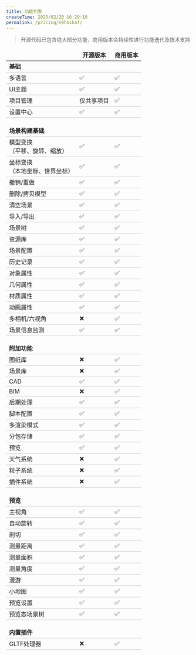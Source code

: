 ```yaml
---
title: 功能列表
createTime: 2025/02/20 16:29:10
permalink: /pricing/n9hbihaf/
---
```


> 开源代码已包含绝大部分功能，商用版本会持续性进行功能迭代及技术支持

<style>
table {
    border: none !important;
    width: 100%;
}
thead tr{
    border: none;
}
tbody tr{
    border: none;
    border-bottom: 1px solid #ccc;
}
td,th{
    border: none !important;
}
.gap-row{
    border-bottom: none !important;
    height: 20px;
}
</style>

<table>
    <thead>
        <tr>
            <th> </th>
            <th align="center">开源版本</th>
            <th align="center">商用版本</th>
        </tr>
    </thead>
    <tbody>
        <tr>
            <td colspan=3><b>基础</b></td>
        </tr>
        <tr>
            <td>多语言</td>
            <td>✅</td>
            <td>✅</td>
        </tr>
        <tr>
            <td>UI主题</td>
            <td>✅</td>
            <td>✅</td>
        </tr>
        <tr>
            <td>项目管理</td>
            <td>仅共享项目</td>
            <td>✅</td>
        </tr>
        <tr>
            <td>设置中心</td>
            <td>✅</td>
            <td>✅</td>
        </tr>
        <tr class="gap-row">
            <td colspan=3></td>
        </tr>
        <tr>
            <td colspan=3><b>场景构建基础</b></td>
        </tr>
        <tr>
            <td>模型变换<br />（平移、旋转、缩放）</td>
            <td>✅</td>
            <td>✅</td>
        </tr>
        <tr>
            <td>坐标变换<br />（本地坐标、世界坐标）</td>
            <td>✅</td>
            <td>✅</td>
        </tr>
        <tr>
            <td>撤销/重做</td>
            <td>✅</td>
            <td>✅</td>
        </tr>
        <tr>
            <td>删除/拷贝模型</td>
            <td>✅</td>
            <td>✅</td>
        </tr>
        <tr>
            <td>清空场景</td>
            <td>✅</td>
            <td>✅</td>
        </tr>
        <tr>
            <td>导入/导出</td>
            <td>✅</td>
            <td>✅</td>
        </tr>
        <tr>
            <td>场景树</td>
            <td>✅</td>
            <td>✅</td>
        </tr>
        <tr>
            <td>资源库</td>
            <td>✅</td>
            <td>✅</td>
        </tr>
        <tr>
            <td>场景配置</td>
            <td>✅</td>
            <td>✅</td>
        </tr>
        <tr>
            <td>历史记录</td>
            <td>✅</td>
            <td>✅</td>
        </tr>
        <tr>
            <td>对象属性</td>
            <td>✅</td>
            <td>✅</td>
        </tr>
        <tr>
            <td>几何属性</td>
            <td>✅</td>
            <td>✅</td>
        </tr>
        <tr>
            <td>材质属性</td>
            <td>✅</td>
            <td>✅</td>
        </tr>
        <tr>
            <td>动画属性</td>
            <td>✅</td>
            <td>✅</td>
        </tr>
        <tr>
            <td>多相机/六视角</td>
            <td>❌</td>
            <td>✅</td>
        </tr>
        <tr>
            <td>场景信息监测</td>
            <td>✅</td>
            <td>✅</td>
        </tr>
        <tr class="gap-row">
            <td colspan=3></td>
        </tr>
        <tr>
            <td colspan=3><b>附加功能</b></td>
        </tr>
        <tr>
            <td>图纸库</td>
            <td>❌</td>
            <td>✅</td>
        </tr>
        <tr>
            <td>场景库</td>
            <td>❌</td>
            <td>✅</td>
        </tr>
        <tr>
            <td>CAD</td>
            <td>✅</td>
            <td>✅</td>
        </tr>
        <tr>
            <td>BIM</td>
            <td>❌</td>
            <td>✅</td>
        </tr>
        <tr>
            <td>后期处理</td>
            <td>✅</td>
            <td>✅</td>
        </tr>
        <tr>
            <td>脚本配置</td>
            <td>✅</td>
            <td>✅</td>
        </tr>
        <tr>
            <td>多渲染模式</td>
            <td>✅</td>
            <td>✅</td>
        </tr>
        <tr>
            <td>分包存储</td>
            <td>✅</td>
            <td>✅</td>
        </tr>
        <tr>
            <td>预览</td>
            <td>✅</td>
            <td>✅</td>
        </tr>
        <tr>
            <td>天气系统</td>
            <td>❌</td>
            <td>✅</td>
        </tr>
        <tr>
            <td>粒子系统</td>
            <td>❌</td>
            <td>✅</td>
        </tr>
        <tr>
            <td>插件系统</td>
            <td>❌</td>
            <td>✅</td>
        </tr>
        <tr class="gap-row">
            <td colspan=3></td>
        </tr>
        <tr>
            <td colspan=3><b>预览</b></td>
        </tr>
        <tr>
            <td>主视角</td>
            <td>✅</td>
            <td>✅</td>
        </tr>
        <tr>
            <td>自动旋转</td>
            <td>✅</td>
            <td>✅</td>
        </tr>
        <tr>
            <td>剖切</td>
            <td>✅</td>
            <td>✅</td>
        </tr>
        <tr>
            <td>测量距离</td>
            <td>✅</td>
            <td>✅</td>
        </tr>
        <tr>
            <td>测量面积</td>
            <td>✅</td>
            <td>✅</td>
        </tr>
        <tr>
            <td>测量角度</td>
            <td>✅</td>
            <td>✅</td>
        </tr>
        <tr>
            <td>漫游</td>
            <td>✅</td>
            <td>✅</td>
        </tr>
        <tr>
            <td>小地图</td>
            <td>✅</td>
            <td>✅</td>
        </tr>
        <tr>
            <td>预览设置</td>
            <td>✅</td>
            <td>✅</td>
        </tr>
        <tr>
            <td>预览态场景树</td>
            <td>✅</td>
            <td>✅</td>
        </tr>
        <tr class="gap-row">
            <td colspan=3></td>
        </tr>
        <tr>
            <td colspan=3><b>内置插件</b></td>
        </tr>
        <tr>
            <td>GLTF处理器</td>
            <td>❌</td>
            <td>✅</td>
        </tr>
    </tbody>
</table>